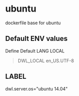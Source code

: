 # ubuntu
dockerfile base for ubuntu

## Default ENV values

Define Default LANG LOCAL
> DWL_LOCAL en_US.UTF-8

## LABEL
dwl.server.os="ubuntu 14.04"
